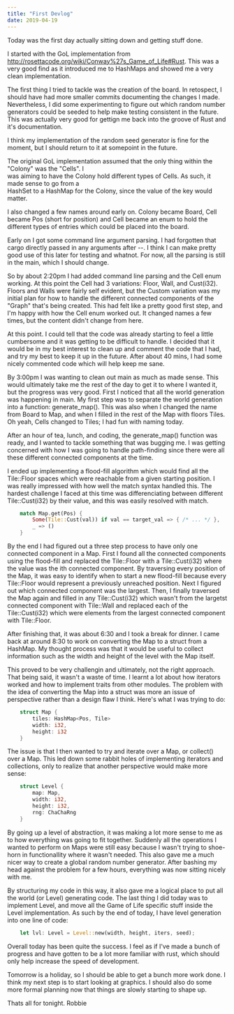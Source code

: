 ```yaml
---
title: "First Devlog"
date: 2019-04-19
---
```


Today was the first day actually sitting down and getting stuff done.

I started with the GoL implementation from http://rosettacode.org/wiki/Conway%27s_Game_of_Life#Rust. 
This was a very good find as it introduced me to HashMaps and showed me a very clean implementation.

The first thing I tried to tackle was the creation of the board. In retospect, I should have had more
smaller commits documenting the changes I made. Nevertheless, I did some experimenting to figure out
which random number generators could be seeded to help make testing consistent in the future. This 
was actually very good for gettign me back into the groove of Rust and it's documentation. 

I think my implementation of the random seed generator is fine for the moment, but I should return to
it at somepoint in the future.

The original GoL implementation assumed that the only thing within the "Colony" was the "Cells". I  
was aiming to have the Colony hold different types of Cells. As such, it made sense to go from a  
HashSet to a HashMap for the Colony, since the value of the key would matter. 

I also changed a few names around early on. Colony became Board, Cell became Pos (short for position)
and Cell became an enum to hold the different types of entries which could be placed into the board. 

Early on I got some command line argument parsing. I had forgotten that cargo directly passed in any 
arguments after --. I think I can make pretty good use of this later for testing and whatnot. For now,
all the parsing is still in the main, which I should change. 

So by about 2:20pm I had added command line parsing and the Cell enum working. At this point the Cell had 
3 variations: Floor, Wall, and Cust(i32). Floors and Walls were fairly self evident, but the Custom
variation was my initial plan for how to handle the different connected components of the "Graph" that's 
being created. This had felt like a pretty good first step, and I'm happy with how the Cell enum worked
out. It changed names a few times, but the content didn't change from here.

At this point. I could tell that the code was already starting to feel a little cumbersome and it was 
getting to be difficult to handle. I decided that it would be in my best interest to clean up and comment
the code that I had, and try my best to keep it up in the future. After about 40 mins, I had some nicely 
commented code which will help keep me sane.

By 3:00pm I was wanting to clean out main as much as made sense. This would ultimately take me the rest of
the day to get it to where I wanted it, but the progress was very good. First I noticed that all the world
generation was happening in main. My first step was to separate the world generation into a function:
generate_map(). This was also when I changed the name from Board to Map, and when I filled in the rest of 
the Map with floors Tiles. Oh yeah, Cells changed to Tiles; I had fun with naming today.

After an hour of tea, lunch, and coding, the generate_map() function was ready, and I wanted to tackle
something that was bugging me. I was getting concerned with how I was going to handle path-finding since
there were all these different connected components at the time. 

I ended up implementing a flood-fill algorithm which would find all the Tile::Floor spaces which were 
reachable from a given starting position. I was really impressed with how well the match syntax handled 
this. The hardest challenge I faced at this time was differenciating between different Tile::Cust(i32) by 
their value, and this was easily resolved with match.

```rust
    match Map.get(Pos) {
        Some(Tile::Cust(val)) if val == target_val => { /* ... */ },
        _ => ()
    }
```

By the end I had figured out a three step process to have only one connected component in a Map. First I 
found all the connected components using the flood-fill and replaced the Tile::Floor with a Tile::Cust(i32)
where the value was the ith connected component. By traversing every position of the Map, it was easy to 
identify when to start a new flood-fill because every Tile::Floor would represent a previously unreached 
position. Next I figured out which connected component was the largest. Then, I finally traversed the Map 
again and filled in any Tile::Cust(i32) which wasn't from the largetst connected component with Tile::Wall
and replaced each of the Tile::Cust(i32) which were elements from the largest connected component with 
Tile::Floor. 

After finishing that, it was about 6:30 and I took a break for dinner. I came back at around 8:30 to work 
on converting the Map to a struct from a HashMap. My thought process was that it would be useful to collect
information such as the width and height of the level with the Map itself. 

This proved to be very challengin and ultimately, not the right approach. That being said, it wasn't a waste
of time. I learnt a lot about how iterators worked and how to implement traits from other modules. The 
problem with the idea of converting the Map into a struct was more an issue of perspective rather than a 
design flaw I think. Here's what I was trying to do:

```rust
    struct Map {
        tiles: HashMap<Pos, Tile>
        width: i32,
        height: i32
    }
```

The issue is that I then wanted to try and iterate over a Map, or collect() over a Map. This led down some
rabbit holes of implementing iterators and collections, only to realize that another perspective would make
more sense:

```rust
    struct Level {
        map: Map,
        width: i32, 
        height: i32,
        rng: ChaChaRng
    }
```

By going up a level of abstraction, it was making a lot more sense to me as to how everything was going to 
fit together. Suddenly all the operations I wanted to perform on Maps were still easy because I wasn't 
trying to shoe-horn in functionallity where it wasn't needed. This also gave me a much nicer way to create
a global random number generator. After bashing my head against the problem for a few hours, everything was
now sitting nicely with me. 

By structuring my code in this way, it also gave me a logical place to put all the world (or Level) generating
code. The last thing I did today was to implement Level, and move all the Game of Life specific stuff inside
the Level implementation. As such by the end of today, I have level generation into one line of code:

```rust
    let lvl: Level = Level::new(width, height, iters, seed);
```

Overall today has been quite the success. I feel as if I've made a bunch of progress and have gotten to be a 
lot more familiar with rust, which should only help increase the speed of development.

Tomorrow is a holiday, so I should be able to get a bunch more work done. I think my next step is to start 
looking at graphics. I should also do some more formal planning now that things are slowly starting to shape
up. 

Thats all for tonight.
Robbie
